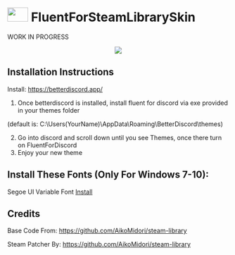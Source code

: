 # <img src="https://i.postimg.cc/L8hTdrDh/fluent-1.png" width="47" height="32"> FluentForSteamLibrarySkin 

WORK IN PROGRESS

<p align="center">
  <img src="https://i.postimg.cc/50JKMsjG/library.png" width=""/>
</p>

Installation Instructions
-----
Install: https://betterdiscord.app/

1. Once betterdiscord is installed, install fluent for discord via exe provided in your themes folder 

(default is: C:\Users\(YourName)\AppData\Roaming\BetterDiscord\themes)

2. Go into discord and scroll down until you see Themes, once there turn on FluentForDiscord
3. Enjoy your new theme

Install These Fonts (Only For Windows 7-10):
-----
Segoe UI Variable Font [Install](https://jotechofficial.github.io/FluentForDiscord/Fonts/SegoeUI-VF.ttf)

Credits
-----
Base Code From: https://github.com/AikoMidori/steam-library

Steam Patcher By: https://github.com/AikoMidori/steam-library
